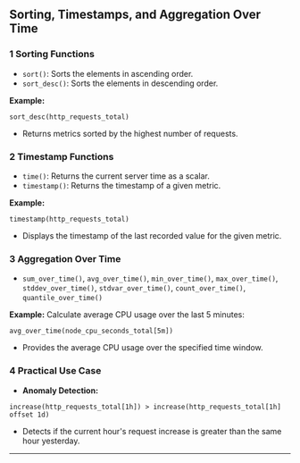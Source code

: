 ##  **Sorting, Timestamps, and Aggregation Over Time**

### 1 Sorting Functions
- `sort()`: Sorts the elements in ascending order.
- `sort_desc()`: Sorts the elements in descending order.

**Example:**
```promql
sort_desc(http_requests_total)
```
- Returns metrics sorted by the highest number of requests.

### 2 Timestamp Functions
- `time()`: Returns the current server time as a scalar.
- `timestamp()`: Returns the timestamp of a given metric.

**Example:**
```promql
timestamp(http_requests_total)
```
- Displays the timestamp of the last recorded value for the given metric.

### 3 Aggregation Over Time
- `sum_over_time()`, `avg_over_time()`, `min_over_time()`, `max_over_time()`, `stddev_over_time()`, `stdvar_over_time()`, `count_over_time()`, `quantile_over_time()`

**Example:** Calculate average CPU usage over the last 5 minutes:
```promql
avg_over_time(node_cpu_seconds_total[5m])
```
- Provides the average CPU usage over the specified time window.

### 4 Practical Use Case
- **Anomaly Detection:**
```promql
increase(http_requests_total[1h]) > increase(http_requests_total[1h] offset 1d)
```
- Detects if the current hour's request increase is greater than the same hour yesterday.

---